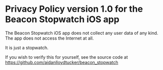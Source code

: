 # Privacy Policy version 1.0 for the Beacon Stopwatch iOS app

The Beacon Stopwatch iOS app does not collect any user data of any kind.  The app does not access the Internet at all.

It is just a stopwatch.

If you wish to verify this for yourself, see the source code at https://github.com/aidanlloydtucker/beacon_stopwatch